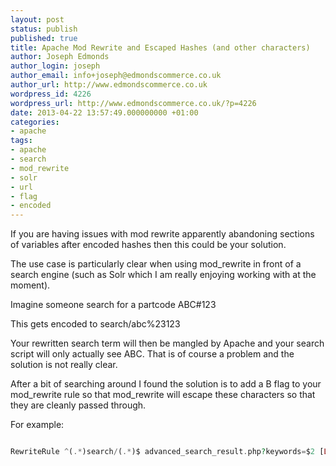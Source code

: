 ```yaml
---
layout: post
status: publish
published: true
title: Apache Mod Rewrite and Escaped Hashes (and other characters)
author: Joseph Edmonds
author_login: joseph
author_email: info+joseph@edmondscommerce.co.uk
author_url: http://www.edmondscommerce.co.uk
wordpress_id: 4226
wordpress_url: http://www.edmondscommerce.co.uk/?p=4226
date: 2013-04-22 13:57:49.000000000 +01:00
categories:
- apache
tags:
- apache
- search
- mod_rewrite
- solr
- url
- flag
- encoded
---
```

If you are having issues with mod rewrite apparently abandoning sections of variables after encoded hashes then this could be your solution.

The use case is particularly clear when using mod_rewrite in front of a search engine (such as Solr which I am really enjoying working with at the moment).

Imagine someone search for a partcode ABC#123

This gets encoded to search/abc%23123

Your rewritten search term will then be mangled by Apache and your search script will only actually see ABC. That is of course a problem and the solution is not really clear.

After a bit of searching around I found the solution is to add a B flag to your mod_rewrite rule so that mod_rewrite will escape these characters so that they are cleanly passed through.

For example:

```php

RewriteRule ^(.*)search/(.*)$ advanced_search_result.php?keywords=$2 [L,B]

```
